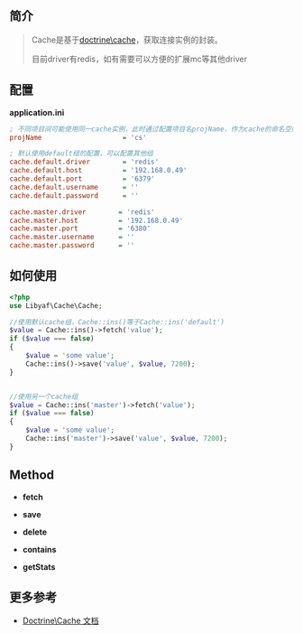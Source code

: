 ## 简介

> Cache是基于<a href="http://docs.doctrine-project.org/projects/doctrine-common/en/latest/reference/caching.html" target="_blank">doctrine\cache</a>，获取连接实例的封装。
>
> 目前driver有redis，如有需要可以方便的扩展mc等其他driver

## 配置
**application.ini**
```ini
; 不同项目间可能使用同一cache实例，此时通过配置项目名projName，作为cache的命名空间
projName                    = 'cs'

; 默认使用default组的配置，可以配置其他组
cache.default.driver        = 'redis'
cache.default.host          = '192.168.0.49'
cache.default.port          = '6379'
cache.default.username      = ''
cache.default.password      = ''

cache.master.driver        = 'redis'
cache.master.host          = '192.168.0.49'
cache.master.port          = '6380'
cache.master.username      = ''
cache.master.password      = ''
```

## 如何使用
```php
<?php
use Libyaf\Cache\Cache;

//使用默认cache组，Cache::ins()等于Cache::ins('default')
$value = Cache::ins()->fetch('value');
if ($value === false)
{
    $value = 'some value';
    Cache::ins()->save('value', $value, 7200);
}


//使用另一个cache组
$value = Cache::ins('master')->fetch('value');
if ($value === false)
{
    $value = 'some value';
    Cache::ins('master')->save('value', $value, 7200);
}
```

## Method

- **fetch**

- **save**

- **delete**

- **contains**

- **getStats**


## 更多参考
- <a href="http://docs.doctrine-project.org/projects/doctrine-common/en/latest/reference/caching.html" target="_blank">Doctrine\Cache 文档</a>
